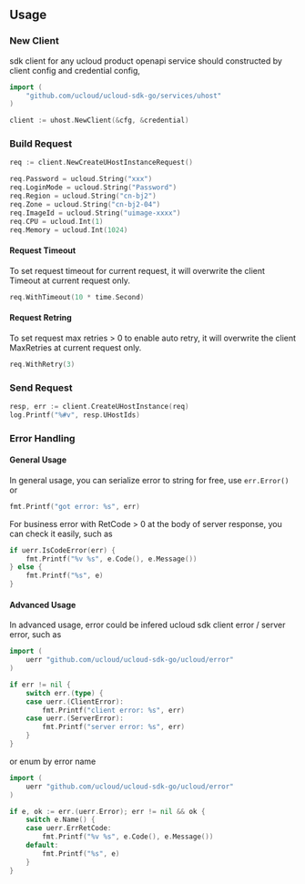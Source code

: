 ## Usage

### New Client

sdk client for any ucloud product openapi service should constructed by client config and credential config,

```go
import (
    "github.com/ucloud/ucloud-sdk-go/services/uhost"
)

client := uhost.NewClient(&cfg, &credential)
```

### Build Request

```go
req := client.NewCreateUHostInstanceRequest()

req.Password = ucloud.String("xxx")
req.LoginMode = ucloud.String("Password")
req.Region = ucloud.String("cn-bj2")
req.Zone = ucloud.String("cn-bj2-04")
req.ImageId = ucloud.String("uimage-xxxx")
req.CPU = ucloud.Int(1)
req.Memory = ucloud.Int(1024)
```

#### Request Timeout

To set request timeout for current request, it will overwrite the client Timeout at current request only.

```go
req.WithTimeout(10 * time.Second)
```

#### Request Retring

To set request max retries > 0 to enable auto retry, it will overwrite the client MaxRetries at current request only.

```go
req.WithRetry(3)
```

### Send Request

```go
resp, err := client.CreateUHostInstance(req)
log.Printf("%#v", resp.UHostIds)
```

### Error Handling

#### General Usage

In general usage, you can serialize error to string for free, use ``err.Error()`` or

```go
fmt.Printf("got error: %s", err)
```

For business error with RetCode > 0 at the body of server response, you can check it easily, such as

```go
if uerr.IsCodeError(err) {
    fmt.Printf("%v %s", e.Code(), e.Message())
} else {
    fmt.Printf("%s", e)
}
```

#### Advanced Usage

In advanced usage, error could be infered ucloud sdk client error / server error, such as

```go
import (
    uerr "github.com/ucloud/ucloud-sdk-go/ucloud/error"
)

if err != nil {
    switch err.(type) {
    case uerr.(ClientError):
        fmt.Printf("client error: %s", err)
    case uerr.(ServerError):
        fmt.Printf("server error: %s", err)
    }
}
```

or enum by error name

```go
import (
    uerr "github.com/ucloud/ucloud-sdk-go/ucloud/error"
)

if e, ok := err.(uerr.Error); err != nil && ok {
    switch e.Name() {
    case uerr.ErrRetCode:
        fmt.Printf("%v %s", e.Code(), e.Message())
    default:
        fmt.Printf("%s", e)
    }
}
```
